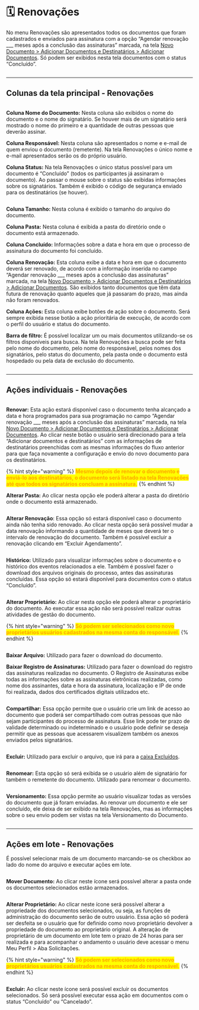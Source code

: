# 🗓 Renovações

No menu Renovações são apresentados todos os documentos que foram cadastrados e enviados para assinatura com a opção “Agendar renovação \_\_\_ meses após a conclusão das assinaturas” marcada, na tela [Novo Documento > Adicionar Documentos e Destinatários > Adicionar Documentos](../menu-superior/novo-documento.md#a.-adicionar-documentos). Só podem ser exibidos nesta tela documentos com o status “Concluído”.

<figure><img src="../.gitbook/assets/renovacoes01.png" alt=""><figcaption></figcaption></figure>

***

## Colunas da tela principal - Renovações

<figure><img src="../.gitbook/assets/renovacoes02.png" alt=""><figcaption></figcaption></figure>

**Coluna Nome do Documento:** Nesta coluna são exibidos o nome do documento e o nome do signatário. Se houver mais de um signatário será mostrado o nome do primeiro e a quantidade de outras pessoas que deverão assinar.&#x20;

**Coluna Responsável:** Nesta coluna são apresentados o nome e e-mail de quem enviou o documento (remetente). Na tela Renovações o único nome e e-mail apresentados serão os do próprio usuário.&#x20;

**Coluna Status:** Na tela Renovações o único status possível para um documento é “Concluído” (todos os participantes já assinaram o documento). Ao passar o mouse sobre o status são exibidas informações sobre os signatários. Também é exibido o código de segurança enviado para os destinatários (se houver).&#x20;

<figure><img src="../.gitbook/assets/renovacoes03.png" alt=""><figcaption></figcaption></figure>

**Coluna Tamanho:** Nesta coluna é exibido o tamanho do arquivo do documento.  &#x20;

**Coluna Pasta:** Nesta coluna é exibida a pasta do diretório onde o documento está armazenado. &#x20;

**Coluna Concluído:** Informações sobre a data e hora em que o processo de assinatura do documento foi concluído. &#x20;

**Coluna Renovação:** Esta coluna exibe a data e hora em que o documento deverá ser renovado, de acordo com a informação inserida no campo “Agendar renovação \_\_\_ meses após a conclusão das assinaturas” marcada, na tela [Novo Documento > Adicionar Documentos e Destinatários > Adicionar Documentos](../menu-superior/novo-documento.md#a.-adicionar-documentos). São exibidos tanto documentos que têm data futura de renovação quanto aqueles que já passaram do prazo, mas ainda não foram renovados.&#x20;

**Coluna Ações:** Esta coluna exibe botões de ação sobre o documento. Será sempre exibida nesse botão a ação prioritária de execução, de acordo com o perfil do usuário e status do documento.&#x20;

**Barra de filtro:** É possível localizar um ou mais documentos utilizando-se os filtros disponíveis para busca. Na tela Renovações a busca pode ser feita pelo nome do documento, pelo nome do responsável, pelos nomes dos signatários, pelo status do documento, pela pasta onde o documento está hospedado ou pela data de exclusão do documento.  &#x20;

<figure><img src="../.gitbook/assets/renovacoes04.png" alt=""><figcaption></figcaption></figure>

***

## Ações individuais - Renovações

<figure><img src="../.gitbook/assets/renovacoes06.png" alt=""><figcaption></figcaption></figure>

**Renovar:** Esta ação estará disponível caso o documento tenha alcançado a data e hora programados para sua programação no campo “Agendar renovação \_\_\_ meses após a conclusão das assinaturas” marcada, na tela [Novo Documento > Adicionar Documentos e Destinatários > Adicionar Documentos](../menu-superior/novo-documento.md#a.-adicionar-documentos). Ao clicar neste botão o usuário será direcionado para a tela “Adicionar documentos e destinatários” com as informações de destinatários preenchidas com as mesmas informações do fluxo anterior para que faça novamente a configuração e envio do novo documento para os destinatários.&#x20;

{% hint style="warning" %}
<mark style="color:orange;">**Mesmo depois de renovar o documento e enviá-lo aos destinatários, o documento será listado na tela Renovações até que todos os signatários concluam a assinatura.**</mark> &#x20;
{% endhint %}

**Alterar Pasta:** Ao clicar nesta opção ele poderá alterar a pasta do diretório onde o documento está armazenado. &#x20;

<figure><img src="../.gitbook/assets/caixa_entrada05.png" alt=""><figcaption></figcaption></figure>

**Alterar Renovação**: Essa opção só estará disponível caso o documento ainda não tenha sido renovado. Ao clicar nesta opção será possível mudar a data renovação informando a quantidade de meses que deverá ter o intervalo de renovação do documento. Também é possível excluir a renovação clicando em “Excluir Agendamento”.

<figure><img src="../.gitbook/assets/renovacoes07.png" alt=""><figcaption></figcaption></figure>

**Histórico:** Utilizado para visualizar informações sobre o documento e o histórico dos eventos relacionados a ele. Também é possível fazer o download dos arquivos originais do processo, antes das assinaturas concluídas. Essa opção só estará disponível para documentos com o status “Concluído”.&#x20;

<figure><img src="../.gitbook/assets/caixa_entrada12.png" alt=""><figcaption></figcaption></figure>

**Alterar Proprietário:** Ao clicar nesta opção ele poderá alterar o proprietário do documento. Ao executar essa ação não será possível realizar outras atividades de gestão do documento.&#x20;

{% hint style="warning" %}
<mark style="color:orange;">**Só podem ser selecionados como novo proprietários usuários cadastrados na mesma conta do responsável.**</mark>&#x20;
{% endhint %}

<figure><img src="../.gitbook/assets/enviados06.png" alt=""><figcaption></figcaption></figure>

**Baixar Arquivo:** Utilizado para fazer o download do documento.&#x20;

**Baixar Registro de Assinaturas:** Utilizado para fazer o download do registro das assinaturas realizadas no documento. O Registro de Assinaturas exibe todas as informações sobre as assinaturas eletrônicas realizadas, como nome dos assinantes, data e hora da assinatura, localização e IP de onde foi realizada, dados dos certificados digitais utilizados etc. &#x20;

<figure><img src="../.gitbook/assets/caixa_entrada11.png" alt=""><figcaption></figcaption></figure>

**Compartilhar:** Essa opção permite que o usuário crie um link de acesso ao documento que poderá ser compartilhado com outras pessoas que não sejam participantes do processo de assinatura. Esse link pode ter prazo de validade determinado ou indeterminado e o usuário pode definir se deseja permitir que as pessoas que acessarem visualizem também os anexos enviados pelos signatários. &#x20;

<figure><img src="../.gitbook/assets/caixa_entrada13.png" alt=""><figcaption></figcaption></figure>

**Excluir:** Utilizado para excluir o arquivo, que irá para a [caixa Excluídos](excluidos.md).&#x20;

<figure><img src="../.gitbook/assets/caixa_entrada15.png" alt=""><figcaption></figcaption></figure>

**Renomear:** Esta opção só será exibida se o usuário além de signatário for também o remetente do documento. Utilizado para renomear o documento. &#x20;

<figure><img src="../.gitbook/assets/caixa_entrada16.png" alt=""><figcaption></figcaption></figure>

**Versionamento:** Essa opção permite ao usuário visualizar todas as versões do documento que já foram enviadas. Ao renovar um documento e ele ser concluído, ele deixa de ser exibido na tela Renovações, mas as informações sobre o seu envio podem ser vistas na tela Versionamento do Documento. &#x20;

<figure><img src="../.gitbook/assets/renovacoes08.png" alt=""><figcaption></figcaption></figure>

***

## Ações em lote - Renovações

É possível selecionar mais de um documento marcando-se os checkbox ao lado do nome do arquivo e executar ações em lote.&#x20;

<figure><img src="../.gitbook/assets/renovacoes05.png" alt=""><figcaption></figcaption></figure>

**Mover Documento:** Ao clicar neste ícone será possível alterar a pasta onde os documentos selecionados estão armazenados. &#x20;

<figure><img src="../.gitbook/assets/caixa_entrada05.png" alt=""><figcaption></figcaption></figure>

**Alterar Proprietário:** Ao clicar neste ícone será possível alterar a propriedade dos documentos selecionados, ou seja, as funções de administração do documento serão de outro usuário. Essa ação só poderá ser desfeita se o usuário que for definido como novo proprietário devolver a propriedade do documento ao proprietário original. A alteração de proprietário de um documento em lote tem o prazo de 24 horas para ser realizada e para acompanhar o andamento o usuário deve acessar o menu Meu Perfil > Aba Solicitações. &#x20;

{% hint style="warning" %}
<mark style="color:orange;">**Só podem ser selecionados como novo proprietários usuários cadastrados na mesma conta do responsável.**</mark>&#x20;
{% endhint %}

<figure><img src="../.gitbook/assets/enviados06.png" alt=""><figcaption></figcaption></figure>

**Excluir:** Ao clicar neste ícone será possível excluir os documentos selecionados. Só será possível executar essa ação em documentos com o status “Concluído” ou “Cancelado”.&#x20;

<figure><img src="../.gitbook/assets/caixa_entrada08.png" alt=""><figcaption></figcaption></figure>
